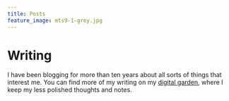```yaml
---
title: Posts
feature_image: mts9-1-grey.jpg
---
```


# Writing

I have been blogging for more than ten years about all sorts of things that interest me. You can find more of my writing on my [digital garden](https://www.mtsolitary.com/), where I keep my less polished thoughts and notes. 